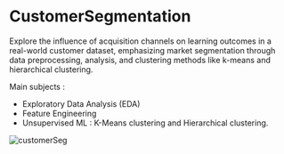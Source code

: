 # CustomerSegmentation
Explore the influence of acquisition channels on learning outcomes in a real-world customer dataset, emphasizing market segmentation through data preprocessing, analysis, and clustering methods like k-means and hierarchical clustering.

Main subjects :
- Exploratory Data Analysis (EDA)
- Feature Engineering
- Unsupervised ML : K-Means clustering and Hierarchical clustering.

![customerSeg](https://github.com/Ismail-ai707/CustomerSegmentation/assets/135764831/d2eb9caf-7679-4f2f-8f30-e8788aaca559)

